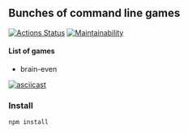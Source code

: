 ## Bunches of command line games

[![Actions Status](https://github.com/muyassarov/frontend-project-lvl1/workflows/hexlet-check/badge.svg)](https://github.com/muyassarov/frontend-project-lvl1/actions)
[![Maintainability](https://api.codeclimate.com/v1/badges/f93af70d6dc42d4c232a/maintainability)](https://codeclimate.com/github/muyassarov/frontend-project-lvl1/maintainability)

#### List of games
- brain-even

[![asciicast](https://asciinema.org/a/395422.svg)](https://asciinema.org/a/395422)

### Install
```
npm install
```
